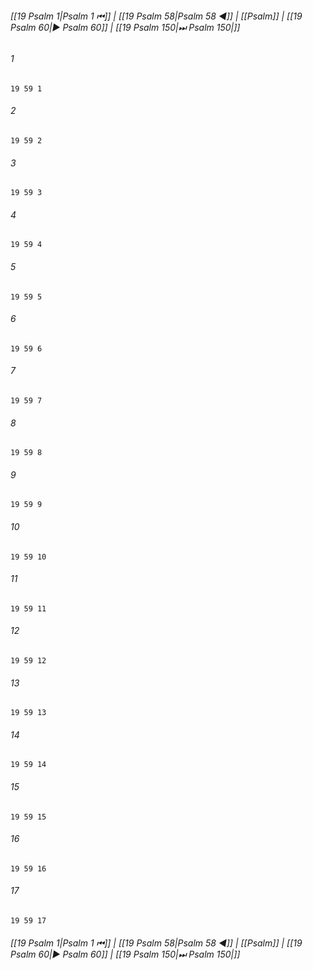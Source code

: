 
###### [[19 Psalm 1|Psalm 1 ⏮]] | [[19 Psalm 58|Psalm 58 ◀]] | [[Psalm]] | [[19 Psalm 60|▶ Psalm 60]] | [[19 Psalm 150|⏭ Psalm 150|]]

###### 1
``` verse
19 59 1 
```
###### 2
``` verse
19 59 2 
```
###### 3
``` verse
19 59 3 
```
###### 4
``` verse
19 59 4 
```
###### 5
``` verse
19 59 5 
```
###### 6
``` verse
19 59 6 
```
###### 7
``` verse
19 59 7 
```
###### 8
``` verse
19 59 8 
```
###### 9
``` verse
19 59 9 
```
###### 10
``` verse
19 59 10 
```
###### 11
``` verse
19 59 11 
```
###### 12
``` verse
19 59 12 
```
###### 13
``` verse
19 59 13 
```
###### 14
``` verse
19 59 14 
```
###### 15
``` verse
19 59 15 
```
###### 16
``` verse
19 59 16 
```
###### 17
``` verse
19 59 17 
```

###### [[19 Psalm 1|Psalm 1 ⏮]] | [[19 Psalm 58|Psalm 58 ◀]] | [[Psalm]] | [[19 Psalm 60|▶ Psalm 60]] | [[19 Psalm 150|⏭ Psalm 150|]]


